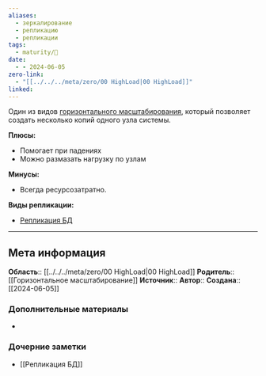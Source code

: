 ```yaml
---
aliases:
  - зеркалирование
  - репликацию
  - репликации
tags:
  - maturity/🌱
date:
  - - 2024-06-05
zero-link:
  - "[[../../../meta/zero/00 HighLoad|00 HighLoad]]"
linked:
---
```

Один из видов [горизонтального масштабирования](Горизонтальное%20масштабирование.md), который позволяет создать несколько копий одного узла системы.

**Плюсы:**
- Помогает при падениях
- Можно размазать нагрузку по узлам

**Минусы:**
- Всегда ресурсозатратно.

**Виды репликации:**
- [Репликация БД](Репликация%20БД.md)
***
## Мета информация
**Область**:: [[../../../meta/zero/00 HighLoad|00 HighLoad]]
**Родитель**:: [[Горизонтальное масштабирование]]
**Источник**:: 
**Автор**:: 
**Создана**:: [[2024-06-05]]
### Дополнительные материалы
- 
### Дочерние заметки
<!-- QueryToSerialize: LIST FROM [[]] WHERE contains(Родитель, this.file.link) or contains(parents, this.file.link) -->
<!-- SerializedQuery: LIST FROM [[]] WHERE contains(Родитель, this.file.link) or contains(parents, this.file.link) -->
- [[Репликация БД]]
<!-- SerializedQuery END -->
